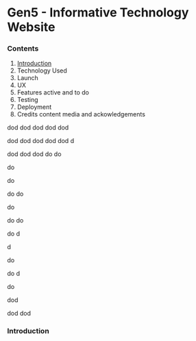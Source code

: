 # Gen5 - Informative Technology Website

### Contents

1. [Introduction](#intro) 
2. Technology Used
3. Launch
4. UX
5. Features active and to do
6. Testing
7. Deployment
8. Credits content media and ackowledgements


dod
dod
dod
dod
dod

dod
dod
dod
dod
dod
d

dod
dod
dod
do
do

do

do

do
do

do

do
do

do
d


d


do

do
d


do

dod

dod
dod


<a name="intro"></a>
### Introduction




